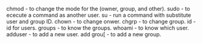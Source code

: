 chmod - to change the mode for the (owner, group, and other).
sudo - to ececute a command as another user.
su - run a command with substitute user and group ID.
chown - to change onwer.
chgrp - to change group.
id - id for users.
groups - to know the groups.
whoami - to know which user.
adduser - to add a new user.
add grou[ - to add a new group.

